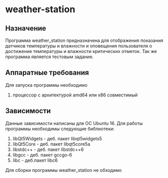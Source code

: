 # weather-station

## Назначение

Программа weather_station предназначена для отображения показания датчиков температуры и влажности и оповещения пользователя о достижение температуры и влажности критических отметок.
Так же программа является тестовым задание.

## Аппаратные требования

Для запуска программы необходимо

1. процессор с архитектурой amd64 или x86 совместимый

## Зависимости

Данные зависимости написаны для ОС Ubuntu 16.
Для работы программы необходимы следующие библиотеки:

1. libQt5Widgets - деб. пакет libqt5widgets5
2. libQt5Core - деб. пакет libqt5core5a
3. libstdc++ - деб. пакет libstdc++6
4. libgcc - деб. пакет gccgo-6
5. libc - деб.пакет libc6

Для сборки программы weather_station не обходимо 
